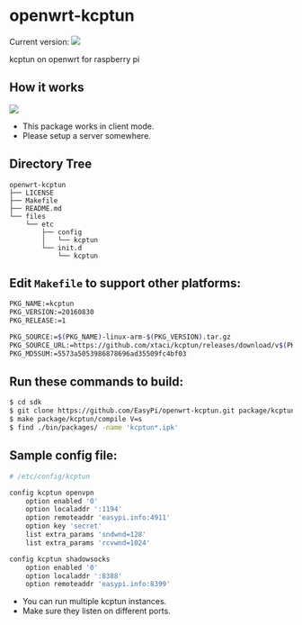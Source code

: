 openwrt-kcptun
==============

Current version: [![][1]][2]

[1]: https://img.shields.io/github/release/xtaci/kcptun.svg
[2]: https://github.com/xtaci/kcptun/releases/latest

kcptun on openwrt for raspberry pi

## How it works

![](https://github.com/xtaci/kcptun/raw/master/kcptun.png)

- This package works in client mode.
- Please setup a server somewhere.

## Directory Tree

```
openwrt-kcptun
├── LICENSE
├── Makefile
├── README.md
└── files
    └── etc
        ├── config
        │   └── kcptun
        └── init.d
            └── kcptun
```

## Edit `Makefile` to support other platforms:

```bash
PKG_NAME:=kcptun
PKG_VERSION:=20160830
PKG_RELEASE:=1

PKG_SOURCE:=$(PKG_NAME)-linux-arm-$(PKG_VERSION).tar.gz
PKG_SOURCE_URL:=https://github.com/xtaci/kcptun/releases/download/v$(PKG_VERSION)
PKG_MD5SUM:=5573a5053986878696ad35509fc4bf03
```

## Run these commands to build:

```bash
$ cd sdk
$ git clone https://github.com/EasyPi/openwrt-kcptun.git package/kcptun
$ make package/kcptun/compile V=s
$ find ./bin/packages/ -name 'kcptun*.ipk'
```

## Sample config file:

```bash
# /etc/config/kcptun

config kcptun openvpn
    option enabled '0'
    option localaddr ':1194'
    option remoteaddr 'easypi.info:4911'
    option key 'secret'
    list extra_params 'sndwnd=128'
    list extra_params 'rcvwnd=1024'

config kcptun shadowsocks
    option enabled '0'
    option localaddr ':8388'
    option remoteaddr 'easypi.info:8399'
```

- You can run multiple kcptun instances.
- Make sure they listen on different ports.
